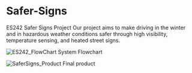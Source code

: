# Safer-Signs
ES242 Safer Signs Project
Our project aims to make driving in the winter and in hazardous weather conditions safer through high visibility, temperature sensing, and heated street signs. 

![ES242_FlowChart](https://user-images.githubusercontent.com/43075723/165841174-32ec8347-d616-432e-92cb-26b87547c637.jpg)
System Flowchart

![SaferSigns_Product](https://user-images.githubusercontent.com/43075723/165840047-3b048a64-ab86-48ee-9f6f-f57b0e31d57f.jpg)
Final product




